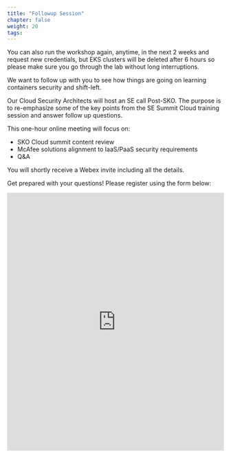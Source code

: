```yaml
---
title: "Followup Session"
chapter: false
weight: 20
tags:
---
```


You can also run the workshop again, anytime, in the next 2 weeks and request new credentials, but EKS clusters will be deleted after 6 hours so please make sure you go through the lab without long interruptions.

We want to follow up with you to see how things are going on learning containers security and shift-left.  

Our Cloud Security Architects will host an SE call Post-SKO. The purpose is to re-emphasize some of the key points from the SE Summit Cloud training session and answer follow up questions. 

This one-hour online meeting will focus on:

+ SKO Cloud summit content review
+ McAfee solutions alignment to IaaS/PaaS security requirements
+ Q&A
 
You will shortly receive a Webex invite including all the details.

Get prepared with your questions! Please register using the form below:

<iframe width="100%" height= "600px" src= "https://forms.office.com/Pages/ResponsePage.aspx?id=jONDSdRtjEKIbSSTK8LV3h0wuDnten5CtQJxb-9ybORUMkdCSzhWM1JPN0REU01OR1pVWUU0QVU0Wi4u&embed=true" frameborder= "0" marginwidth= "0" marginheight= "0" style= "border: none; max-width:100%; max-height:100vh" allowfullscreen webkitallowfullscreen mozallowfullscreen msallowfullscreen> </iframe>

